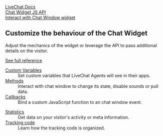 <section class="docs-full-desc">
	<div class="content">
		<div class="content-column">
			<div class="docs-covers">
				<a href="/js-api" class="docs-cover red" data-color="#d85b55">
					<div class="docs-cover-header">LiveChat Docs</div>
					<div class="docs-cover-title">Chat Widget <span class="docs-cover-underline">JS API</span></div>
					<div class="docs-cover-subtitle">Interact with Chat Window widget</div>
				</a>
				<div class="docs-cover-intro">
					<h2>Customize the behaviour of the Chat Widget</h2>
					<p>Adjust the mechanics of the widget or leverage the API to pass additional details on the visitor.</p>
					<a href="/js-api/" class="cta red">See full reference</a>
				</div>
			</div>
		</div>
		<div class="content-column">
			<div class="docs-covers">
				<dl class="docs-sections red">
					<dt><a href="/js-api/#set-custom-variables">Custom Variables</a></dt>
					<dd>Set custom variables that LiveChat Agents will see in their apps. </dd>
					<dt><a href="/js-api/#methods">Methods</a></dt>
					<dd>Interact with chat window to change its state, disable sounds or pull data.</dd>
					<dt><a href="/js-api/#callbacks">Callbacks</a></dt>
					<dd>Bind a custom JavaScript function to an chat window event.</dd>
				</dl>
				<dl class="docs-sections red">
					<dt><a href="/js-api/#statistics">Statistics</a></dt>
					<dd>Get data on your visitor's activity or meta information.</dd>
					<dt><a href="/js-api/#tracking-code">Tracking code</a></dt>
					<dd>Learn how the tracking code is organized.</dd>
				</dl>
			</div>
		</div>
	</div>
</section>
